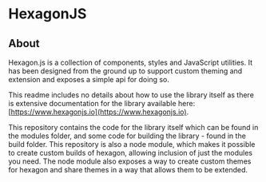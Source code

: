 HexagonJS
=========

About
-----

Hexagon.js is a collection of components, styles and JavaScript utilities. It has been designed from the ground up to support custom theming and extension and exposes a simple api for doing so.

This readme includes no details about how to use the library itself as there is extensive documentation for the library available here: [https://www.hexagonjs.io](https://www.hexagonjs.io).

This repository contains the code for the library itself which can be found in the modules folder, and some code for building the library - found in the build folder. This repository is also a node module, which makes it possible to create custom builds of hexagon, allowing inclusion of just the modules you need. The node module also exposes a way to create custom themes for hexagon and share themes in a way that allows them to be extended.